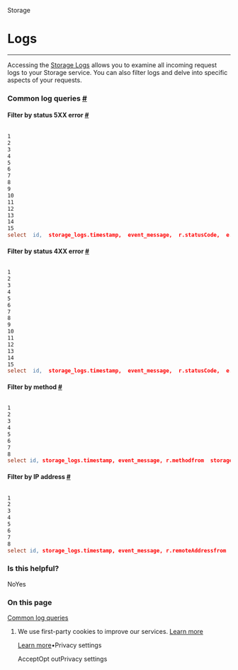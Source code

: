 Storage

# Logs

* * *

Accessing the [Storage Logs](https://supabase.com/dashboard/project/__/logs/explorer?q=select+id%2C+storage_logs.timestamp%2C+event_message+from+storage_logs%0A++%0A++order+by+timestamp+desc%0A++limit+100%0A++) allows you to examine all incoming request logs to your Storage service. You can also filter logs and delve into specific aspects of your requests.

### Common log queries [\#](https://supabase.com/docs/guides/storage/debugging/logs\#common-log-queries)

#### Filter by status 5XX error [\#](https://supabase.com/docs/guides/storage/debugging/logs\#filter-by-status-5xx-error)

```flex

1
2
3
4
5
6
7
8
9
10
11
12
13
14
15
select  id,  storage_logs.timestamp,  event_message,  r.statusCode,  e.message as errorMessage,  e.raw as rawErrorfrom  storage_logs  cross join unnest(metadata) as m  cross join unnest(m.res) as r  cross join unnest(m.error) as ewhere r.statusCode >= 500order by timestamp desclimit 100;
```

#### Filter by status 4XX error [\#](https://supabase.com/docs/guides/storage/debugging/logs\#filter-by-status-4xx-error)

```flex

1
2
3
4
5
6
7
8
9
10
11
12
13
14
15
select  id,  storage_logs.timestamp,  event_message,  r.statusCode,  e.message as errorMessage,  e.raw as rawErrorfrom  storage_logs  cross join unnest(metadata) as m  cross join unnest(m.res) as r  cross join unnest(m.error) as ewhere r.statusCode >= 400 and r.statusCode < 500order by timestamp desclimit 100;
```

#### Filter by method [\#](https://supabase.com/docs/guides/storage/debugging/logs\#filter-by-method)

```flex

1
2
3
4
5
6
7
8
select id, storage_logs.timestamp, event_message, r.methodfrom  storage_logs  cross join unnest(metadata) as m  cross join unnest(m.req) as rwhere r.method in ("POST")order by timestamp desclimit 100;
```

#### Filter by IP address [\#](https://supabase.com/docs/guides/storage/debugging/logs\#filter-by-ip-address)

```flex

1
2
3
4
5
6
7
8
select id, storage_logs.timestamp, event_message, r.remoteAddressfrom  storage_logs  cross join unnest(metadata) as m  cross join unnest(m.req) as rwhere r.remoteAddress in ("IP_ADDRESS")order by timestamp desclimit 100;
```

### Is this helpful?

NoYes

### On this page

[Common log queries](https://supabase.com/docs/guides/storage/debugging/logs#common-log-queries)

1. We use first-party cookies to improve our services. [Learn more](https://supabase.com/privacy#8-cookies-and-similar-technologies-used-on-our-european-services)



   [Learn more](https://supabase.com/privacy#8-cookies-and-similar-technologies-used-on-our-european-services)•Privacy settings





   AcceptOpt outPrivacy settings
